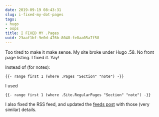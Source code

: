 ```yaml
---
date: 2019-09-19 08:43:31
slug: i-fixed-my-dot-pages
tags:
- hugo
- oops
title: I FIXED MY .Pages
uuid: 23aaf1bf-9e0d-476b-8048-fe8aa05a7f58
---
```


Too tired to make it make sense. My site broke under Hugo .58. No front page listing. I fixed it. Yay!

Instead of (for notes):

```text
{{- range first 1 (where .Pages "Section" "note") -}}
```

I used

```text
{{- range first 1 (where .Site.RegularPages "Section" "note") -}}
```

I also fixed the RSS feed, and updated the [feeds post][] with those (very similar) details.

[feeds post]: /post/2017/09/full-content-hugo-feeds/
